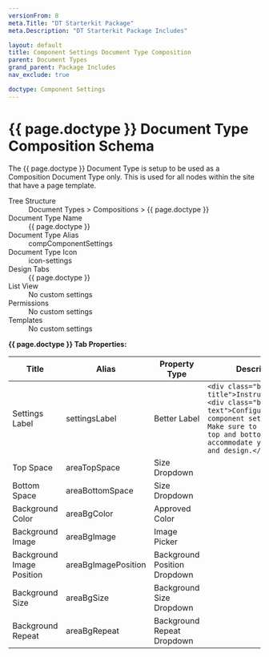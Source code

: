 ```yaml
---
versionFrom: 8
meta.Title: "DT Starterkit Package"
meta.Description: "DT Starterkit Package Includes"

layout: default
title: Component Settings Document Type Composition
parent: Document Types
grand_parent: Package Includes
nav_exclude: true

doctype: Component Settings
---
```


# {{ page.doctype }} Document Type Composition Schema

The {{ page.doctype }} Document Type is setup to be used as a Composition Document Type only. This is used for all nodes within the site that have a page template.

<dl>
    <dt>Tree Structure</dt> <dd>Document Types > Compositions > {{ page.doctype }}</dd>
    <dt>Document Type Name</dt> <dd>{{ page.doctype }}</dd>
    <dt>Document Type Alias</dt> <dd>compComponentSettings</dd>
    <dt>Document Type Icon</dt> <dd>icon-settings</dd>
    <dt>Design Tabs</dt> <dd>{{ page.doctype }}</dd>
    <dt>List View</dt> <dd>No custom settings</dd>
    <dt>Permissions</dt> <dd>No custom settings</dd>
    <dt>Templates</dt> <dd>No custom settings</dd>
</dl>

**{{ page.doctype }} Tab Properties:**

| Title | Alias | Property Type | Description |
|-------|-------|---------------|-------------|
| Settings Label | settingsLabel | Better Label | `<div class="bl-title">Instructions</div><div class="bl-text">Configure your component settings here. Make sure to adjust the top and bottom space to accommodate your content and design.</div>` |
| Top Space | areaTopSpace | Size Dropdown |  |
| Bottom Space | areaBottomSpace | Size Dropdown |  |
| Background Color | areaBgColor | Approved Color |  |
| Background Image | areaBgImage | Image Picker |  |
| Background Image Position | areaBgImagePosition | Background Position Dropdown |  |
| Background Size | areaBgSize | Background Size Dropdown |  |
| Background Repeat | areaBgRepeat | Background Repeat Dropdown |  |